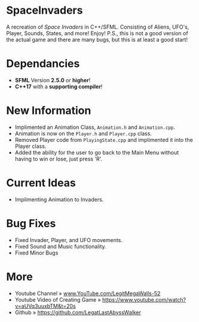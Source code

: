 # SpaceInvaders
A recreation of _Space Invaders_ in C++/SFML. 
Consisting of Aliens, UFO's, Player, Sounds, States, and more! Enjoy!
P.S., this is not a good version of the actual game and there are many bugs, but this is at least a good start!


# Dependancies
* **SFML** Version **2.5.0** or **higher**!
* **C++17** with a **supporting compiler**!

# New Information
* Implimented an Animation Class, `Animation.h` and `Animation.cpp`.
* Animation is now on the `Player.h` and `Player.cpp` class.
* Removed Player code from `PlayingState.cpp` and implimented it into the Player class. 
* Added the ability for the user to go back to the Main Menu without having to win or lose, just press 'R'. 

# Current Ideas
* Implimenting Animation to Invaders.

# Bug Fixes
* Fixed Invader, Player, and UFO movements.
* Fixed Sound and Music functionality.
* Fixed Minor Bugs

# More
* Youtube Channel                » www.YouTube.com/LegitMegaWalls-52
* Youtube Video of Creating Game » https://www.youtube.com/watch?v=aUVq3uuxbTM&t=20s
* Github                         » https://github.com/LegatLastAbyssWalker
